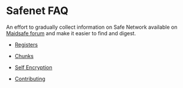 # Safenet FAQ
An effort to gradually collect information on Safe Network available on [Maidsafe forum](https://safenetforum.org/) and make it easier to find and digest.

* [Registers](registers.md)
* [Chunks](chunks.md)
* [Self Encryption](self-encryption.md)

* [Contributing](CONTRIBUTING.md)
